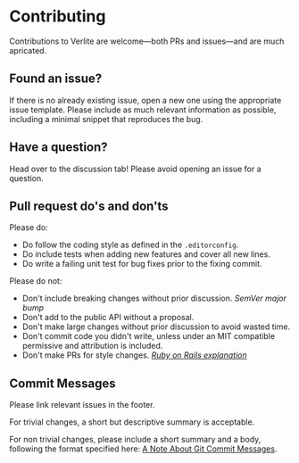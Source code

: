 # Contributing

Contributions to Verlite are welcome—both PRs and issues—and are much apricated.

## Found an issue?

If there is no already existing issue, open a new one using the appropriate issue template. Please include as much relevant information as possible, including a minimal snippet that reproduces the bug.

## Have a question?

Head over to the discussion tab! Please avoid opening an issue for a question.

## Pull request do's and don'ts

Please do:

- Do follow the coding style as defined in the `.editorconfig`.
- Do include tests when adding new features and cover all new lines.
- Do write a failing unit test for bug fixes prior to the fixing commit.

Please do not:

- Don't include breaking changes without prior discussion. *SemVer major bump*
- Don't add to the public API without a proposal.
- Don't make large changes without prior discussion to avoid wasted time.
- Don't commit code you didn't write, unless under an MIT compatible permissive and attribution is included. 
- Don't make PRs for style changes. [*Ruby on Rails explanation*](https://github.com/rails/rails/pull/13771#issuecomment-32746700)

## Commit Messages

Please link relevant issues in the footer.

For trivial changes, a short but descriptive summary is acceptable.

For non trivial changes, please include a short summary and a body, following the format specified here: [A Note About Git Commit Messages](https://tbaggery.com/2008/04/19/a-note-about-git-commit-messages.html).
